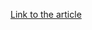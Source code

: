 [Link to the article](https://www.gdatasoftware.com/blog/2020/06/35946-burans-transformation-into-zeppelin)
